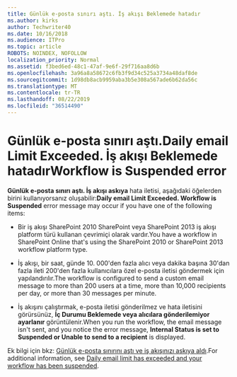 ```yaml
---
title: Günlük e-posta sınırı aştı. İş akışı Beklemede hatadır
ms.author: kirks
author: Techwriter40
ms.date: 10/16/2018
ms.audience: ITPro
ms.topic: article
ROBOTS: NOINDEX, NOFOLLOW
localization_priority: Normal
ms.assetid: f3bed6ed-48c1-47af-9e6f-29f716aa8d6b
ms.openlocfilehash: 3a96a8a58672c6fb3f9d34c525a3734a48daf8de
ms.sourcegitcommit: 1d98db8acb9959aba3b5e308a567ade6b62da56c
ms.translationtype: MT
ms.contentlocale: tr-TR
ms.lasthandoff: 08/22/2019
ms.locfileid: "36514490"
---
```

# <a name="daily-email-limit-exceeded-workflow-is-suspended-error"></a><span data-ttu-id="7542d-103">Günlük e-posta sınırı aştı.</span><span class="sxs-lookup"><span data-stu-id="7542d-103">Daily email Limit Exceeded.</span></span> <span data-ttu-id="7542d-104">İş akışı Beklemede hatadır</span><span class="sxs-lookup"><span data-stu-id="7542d-104">Workflow is Suspended error</span></span>

 <span data-ttu-id="7542d-105">**Günlük e-posta sınırı aştı. İş akışı askıya** hata iletisi, aşağıdaki öğelerden birini kullanıyorsanız oluşabilir:</span><span class="sxs-lookup"><span data-stu-id="7542d-105">**Daily email Limit Exceeded. Workflow is Suspended** error message may occur if you have one of the following items:</span></span> 
  
- <span data-ttu-id="7542d-106">Bir iş akışı SharePoint 2010 SharePoint veya SharePoint 2013 iş akışı platform türü kullanan çevrimiçi olarak vardır.</span><span class="sxs-lookup"><span data-stu-id="7542d-106">You have a workflow in SharePoint Online that's using the SharePoint 2010 or SharePoint 2013 workflow platform type.</span></span>
    
- <span data-ttu-id="7542d-107">İş akışı, bir saat, günde 10. 000'den fazla alıcı veya dakika başına 30'dan fazla ileti 200'den fazla kullanıcılara özel e-posta iletisi göndermek için yapılandırılır.</span><span class="sxs-lookup"><span data-stu-id="7542d-107">The workflow is configured to send a custom email message to more than 200 users at a time, more than 10,000 recipients per day, or more than 30 messages per minute.</span></span>
    
- <span data-ttu-id="7542d-108">İş akışını çalıştırmak, e-posta iletisi gönderilmez ve hata iletisini görürsünüz, **İç Durumu Beklemede veya alıcılara gönderilemiyor ayarlanır** görüntülenir.</span><span class="sxs-lookup"><span data-stu-id="7542d-108">When you run the workflow, the email message isn't sent, and you notice the error message, **Internal Status is set to Suspended or Unable to send to a recipient** is displayed.</span></span> 
    
<span data-ttu-id="7542d-109">Ek bilgi için bkz: [Günlük e-posta sınırını aştı ve iş akışınızı askıya aldı](https://go.microsoft.com/fwlink/?Linkid=2031137).</span><span class="sxs-lookup"><span data-stu-id="7542d-109">For additional information, see [Daily email limit has exceeded and your workflow has been suspended](https://go.microsoft.com/fwlink/?Linkid=2031137).</span></span>
  
